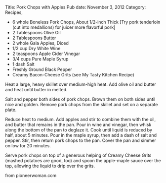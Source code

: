 Title: Pork Chops with Apples
Pub date: November 3, 2012
Category: Recipes, 

<ul>
	<li>6 whole Boneless Pork Chops, About 1/2-inch Thick [Try pork tenderloin (cut into medallions) for juicer more flavorful pork]</li>
	<li>2 Tablespoons Olive Oil</li>
	<li>2 Tablespoons Butter</li>
	<li>2 whole Gala Apples, Diced</li>
	<li>1/2 cup Dry White Wine</li>
	<li>2 teaspoons Apple Cider Vinegar</li>
	<li>3/4 cups Pure Maple Syrup</li>
	<li>1 dash Salt</li>
	<li>Freshly Ground Black Pepper</li>
	<li>Creamy Bacon-Cheese Grits (see My Tasty Kitchen Recipe)</li>
</ul>
Heat a large, heavy skillet over medium-high heat. Add olive oil and butter and heat until butter in melted.
<div>

Salt and pepper both sides of pork chops. Brown them on both sides until nice and golden. Remove pork chops from the skillet and set on a separate plate.

Reduce heat to medium. Add apples and stir to combine them with the oil, and butter that remains in the pan. Pour in wine and vinegar, then whisk along the bottom of the pan to deglaze it. Cook until liquid is reduced by half, about 5 minutes. Pour in the maple syrup, then add a dash of salt and pepper. Stir, then return pork chops to the pan. Cover the pan and simmer on low for 20 minutes.

Serve pork chops on top of a generous helping of Creamy Cheese Grits (mashed potatoes are good, too) and spoon the apple-maple sauce over the top, allowing the liquid to drip over the grits.

from pioneerwoman.com

</div>
&nbsp;